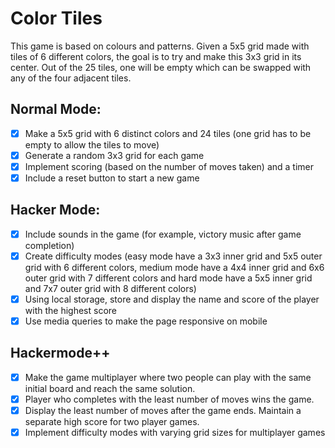 # Color Tiles
This game is based on colours and patterns. Given a 5x5 grid made with tiles of 6 different colors, the goal is to try and make this 3x3 grid in its center. Out of the 25 tiles, one will be empty which can be swapped with any of the four adjacent tiles.

## Normal Mode:
- [x] Make a 5x5 grid with 6 distinct colors and 24 tiles (one grid has to be empty to allow the tiles to move)
- [x] Generate a random 3x3 grid for each game
- [x] Implement scoring (based on the number of moves taken) and a timer
- [x] Include a reset button to start a new game

## Hacker Mode:
- [x] Include sounds in the game (for example, victory music after game completion)
- [x] Create difficulty modes (easy mode have a 3x3 inner grid and 5x5 outer grid with 6 different colors, medium mode have a 4x4 inner grid and 6x6 outer grid with 7 different colors and hard mode have a 5x5 inner grid and 7x7 outer grid with 8 different colors)
- [x] Using local storage, store and display the name and score of the player with the highest score
- [x] Use media queries to make the page responsive on mobile

## Hackermode++
- [x] Make the game multiplayer where two people can play with the same initial board and reach the same solution.
- [x] Player who completes with the least number of moves wins the game.
- [x] Display the least number of moves after the game ends. Maintain a separate high score for two player games.
- [x] Implement difficulty modes with varying grid sizes for multiplayer games